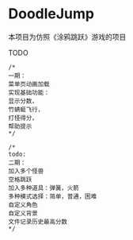 # DoodleJump 

本项目为仿照《涂鸦跳跃》游戏的项目

TODO


```
/*
一期：
菜单页动画加载
实现基础功能：
显示分数，
竹蜻蜓飞行，
打怪得分，
帮助提示
*/

/*
todo:
二期：
加入多个怪兽
空格跳跃
加入多种道具：弹簧，火箭
多种模式选择：简单，普通，困难
自定义角色
自定义背景
文件记录历史最高分数
*/
```
